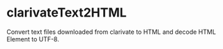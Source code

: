 # clarivateText2HTML
Convert text files downloaded from clarivate to HTML and decode HTML Element to UTF-8.
